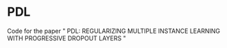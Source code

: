 # PDL
Code for the paper " PDL: REGULARIZING MULTIPLE INSTANCE LEARNING WITH PROGRESSIVE DROPOUT LAYERS "
